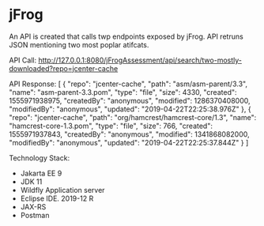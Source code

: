 # jFrog

An API is created that calls twp endpoints exposed by jFrog. API retruns JSON mentioning two most poplar atifcats.

API Call:
http://127.0.0.1:8080/jFrogAssessment/api/search/two-mostly-downloaded?repo=jcenter-cache

API Response:
[
    {
        "repo": "jcenter-cache",
        "path": "asm/asm-parent/3.3",
        "name": "asm-parent-3.3.pom",
        "type": "file",
        "size": 4330,
        "created": 1555971938975,
        "createdBy": "anonymous",
        "modified": 1286370408000,
        "modifiedBy": "anonymous",
        "updated": "2019-04-22T22:25:38.976Z"
    },
    {
        "repo": "jcenter-cache",
        "path": "org/hamcrest/hamcrest-core/1.3",
        "name": "hamcrest-core-1.3.pom",
        "type": "file",
        "size": 766,
        "created": 1555971937843,
        "createdBy": "anonymous",
        "modified": 1341868082000,
        "modifiedBy": "anonymous",
        "updated": "2019-04-22T22:25:37.844Z"
    }
]

Technology Stack:
- Jakarta EE 9
- JDK 11
- Wildfly Application server
- Eclipse IDE. 2019-12 R
- JAX-RS
- Postman
